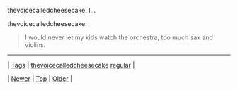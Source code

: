 <!--
title: thevoicecalledcheesecake
date: 2020-06-28T15:27:00.063Z
tags: thevoicecalledcheesecake, regular
-->


thevoicecalledcheesecake: I...

<p>thevoicecalledcheesecake:</p>
<blockquote>
<p>I would never let my kids watch the orchestra, too much sax and violins.</p>
</blockquote>

<!--BOTTOM-POST-NAVIGATION-->
---

| [Tags](tags.md) | [thevoicecalledcheesecake](tag-thevoicecalledcheesecake.md) [regular](tag-regular.md) |

| [Newer](108943088904.md) | [Top](index.md) | [Older](109103659607.md) |